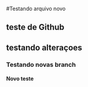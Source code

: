 #Testando arquivo novo

## teste de Github
## testando alteraçoes

### Testando novas branch

#### Novo teste 